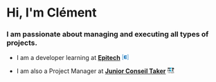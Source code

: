 <h1 >Hi, I'm Clément</h1>

### I am passionate about managing and executing all types of projects.

- <p>I am a developer learning at <b><a href="https://www.epitech.eu">Epitech</a></b> <a href="https://github.com/Epitech" target="_blank"><img src=".assets/epitech-icon.png" width="15"></a> </p>

- <p>I am also a Project Manager at <b><a href="https://taker.epitech.eu/">Junior Conseil Taker</a></b> <a href="https://github.com/juniorconseiltaker" target="_blank"><img src=".assets/taker-icon.png" width="15"></a> </p>

